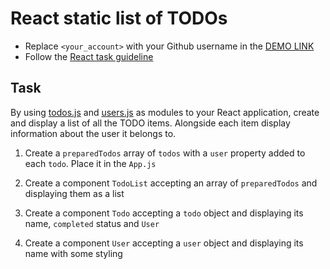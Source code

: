 # React static list of TODOs
- Replace `<your_account>` with your Github username in the
  [DEMO LINK](https://leonbohdan.github.io/react_static-list-of-todos/)
- Follow the [React task guideline](https://github.com/mate-academy/react_task-guideline#react-tasks-guideline)

## Task
By using [todos.js](./src/api/todos.js) and [users.js](./src/api/users.js) as
modules to your React application, create and display a list of all the TODO
items. Alongside each item display information about the user it belongs to.

1. Create a `preparedTodos` array of `todos` with a `user` property added to each `todo`. Place it in the `App.js`

1. Create a component `TodoList` accepting an array of `preparedTodos` and displaying them as a list

1. Create a component `Todo` accepting a `todo` object and displaying its name, `completed` status and `User`

1. Create a component `User` accepting a `user` object and displaying its name with some styling
